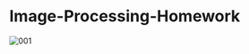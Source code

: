 # Image-Processing-Homework
![001](https://user-images.githubusercontent.com/44069270/190891670-59a6bbf7-9940-4d45-b128-123df9ea81fd.png)

